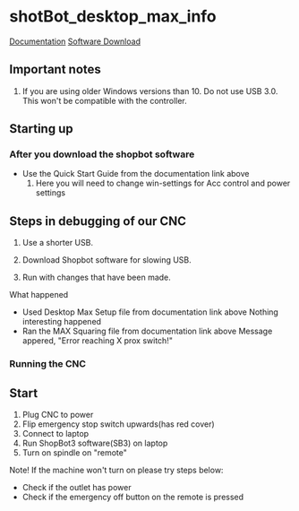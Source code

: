 # shotBot_desktop_max_info
[Documentation](https://www.shopbottools.com/support/documentation/desktopmax)
[Software Download](https://www.shopbottools.com/support/control-software)
## Important notes
1. If you are using older Windows versions than 10. Do not use USB 3.0. This won't be compatible with the controller.

## Starting up
### After you download the shopbot software
* Use the Quick Start Guide from the documentation link above
  1. Here you will need to change win-settings for Acc control and power settings
  

## Steps in debugging of our CNC
1. Use a shorter USB.

2. Download Shopbot software for slowing USB.

3. Run with changes that have been made.

What happened 
 - Used Desktop Max Setup file from documentation link above
      Nothing interesting happened
 - Ran the MAX Squaring file from documentation link above
      Message appered, "Error reaching X prox switch!"
      
 ### Running the CNC
 ## Start
 1. Plug CNC to power
 2. Flip emergency stop switch upwards(has red cover)
 3. Connect to laptop
 4. Run ShopBot3 software(SB3) on laptop
 5. Turn on spindle on "remote"
 
 Note! If the machine won't turn on please try steps below:
 - Check if the outlet has power
 - Check if the emergency off button on the remote is pressed
 
